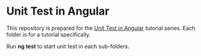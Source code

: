 # Unit Test in Angular

This repository is prepared for the [Unit Test in Angular](https://simpleweblearning.com/unit-test-in-angular) tutorial series. Each folder is for a tutorial specifically.

Run **ng test** to start unit test in each sub-folders.